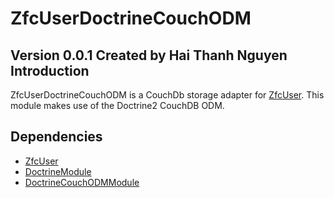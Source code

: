 ZfcUserDoctrineCouchODM
=======================
Version 0.0.1 Created by Hai Thanh Nguyen
Introduction
------------
ZfcUserDoctrineCouchODM is a CouchDb storage adapter for [ZfcUser](https://github.com/ZF-Commons/ZfcUser). This module makes use of the Doctrine2 CouchDB ODM.

Dependencies
------------

- [ZfcUser](https://github.com/ZF-Commons/ZfcUser)
- [DoctrineModule](https://github.com/doctrine/DoctrineModule)
- [DoctrineCouchODMModule](https://github.com/ardemiranda/DoctrineCouchODMModule)

